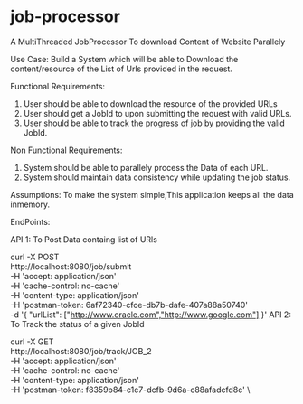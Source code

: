 # job-processor
A MultiThreaded JobProcessor To download Content of Website Parallely


Use Case:
 Build a System which will be able to Download the content/resource of the List of Urls provided in the request.

Functional Requirements:
1. User should be able to download the resource of the provided URLs
2. User should get a JobId to upon submitting the request with valid URLs.
3. User should be able to track the progress of job by providing the valid JobId.

Non Functional Requirements:
1. System should be able to parallely process the Data of each URL.
2. System should maintain data consistency while updating the job status.

Assumptions:
To make the system simple,This application keeps all the data inmemory.

EndPoints:

API 1: 
  To Post Data containg list of URls

curl -X POST \
  http://localhost:8080/job/submit \
  -H 'accept: application/json' \
  -H 'cache-control: no-cache' \
  -H 'content-type: application/json' \
  -H 'postman-token: 6af72340-cfce-db7b-dafe-407a88a50740' \
  -d '{
      "urlList": ["http://www.oracle.com","http://www.google.com"]
}'
API 2:
  To Track the status of a given JobId

curl -X GET \
  http://localhost:8080/job/track/JOB_2 \
  -H 'accept: application/json' \
  -H 'cache-control: no-cache' \
  -H 'content-type: application/json' \
  -H 'postman-token: f8359b84-c1c7-dcfb-9d6a-c88afadcfd8c' \
 
